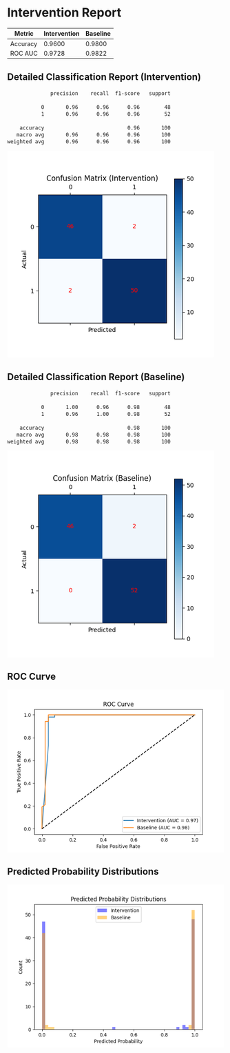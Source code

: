 
# Intervention Report

| Metric           | Intervention | Baseline |
|------------------|--------------|----------|
| Accuracy         | 0.9600     | 0.9800   |
| ROC AUC          | 0.9728     | 0.9822   |

## Detailed Classification Report (Intervention)

```
              precision    recall  f1-score   support

           0       0.96      0.96      0.96        48
           1       0.96      0.96      0.96        52

    accuracy                           0.96       100
   macro avg       0.96      0.96      0.96       100
weighted avg       0.96      0.96      0.96       100

```
![Confusion Matrix (Intervention)](/intervention_reports/f3378_m1.0_a50.0/confusion_matrix_intervention.png)

## Detailed Classification Report (Baseline)

```
              precision    recall  f1-score   support

           0       1.00      0.96      0.98        48
           1       0.96      1.00      0.98        52

    accuracy                           0.98       100
   macro avg       0.98      0.98      0.98       100
weighted avg       0.98      0.98      0.98       100

```
![Confusion Matrix (Baseline)](/intervention_reports/f3378_m1.0_a50.0/confusion_matrix_baseline.png)

## ROC Curve

![ROC Curve](/intervention_reports/f3378_m1.0_a50.0/roc_curve.png)

## Predicted Probability Distributions

![Probability Distributions](/intervention_reports/f3378_m1.0_a50.0/probability_distributions.png)
